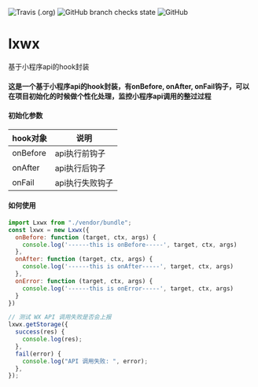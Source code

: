 ![Travis (.org)](https://img.shields.io/travis/azumia/lxwx)
![GitHub branch checks state](https://img.shields.io/github/checks-status/azumia/lxwx/main)
![GitHub](https://img.shields.io/github/license/azumia/lxwx)
# lxwx
基于小程序api的hook封装

#### 这是一个基于小程序api的hook封装，有onBefore, onAfter, onFail钩子，可以在项目初始化的时候做个性化处理，监控小程序api调用的整过过程

#### 初始化参数
hook对象 | 说明
---|---
onBefore | api执行前钩子
onAfter | api执行后钩子
onFail | api执行失败钩子


#### 如何使用
``` javascript
import Lxwx from "./vendor/bundle";
const lxwx = new Lxwx({
  onBefore: function (target, ctx, args) {
    console.log('------this is onBefore-----', target, ctx, args)
  },
  onAfter: function (target, ctx, args) {
    console.log('------this is onAfter-----', target, ctx, args)
  },
  onError: function (target, ctx, args) {
    console.log('------this is onError-----', target, ctx, args)
  }
})

// 测试 WX API 调用失败是否会上报   
lxwx.getStorage({
  success(res) {
    console.log(res);
  },
  fail(error) {
    console.log("API 调用失败: ", error);
  },
});
```
